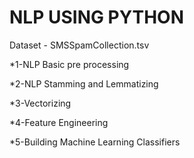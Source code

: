 # NLP USING PYTHON

Dataset - SMSSpamCollection.tsv

*1-NLP Basic pre processing

*2-NLP Stamming and Lemmatizing

*3-Vectorizing

*4-Feature Engineering

*5-Building Machine Learning Classifiers

